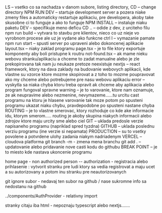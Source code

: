 LS – vsetko co sa nachadza v danom subore, listing directory, 
CD – change directory 
NPM RUN DEV – startuje development server a pozera niake zmeny files a automaticky restartuje aplikaciu, pre developera, akoby take skusobne ci to funguje a ako to funguje
NPM INSTALL – instaluje niaku paketu
DEV – specifikuje meno deficu
CD .. – odide z dev, z urciteho filu
npm run build – vytvara to stavbu pre klientov, nieco co uz nieje vo vyrobnom procese ale uz je vydane ako funkcne
ctrl l – vymazanie pamate
npm run start – spusti server po upraveni alebo dokoncenej aplikacie
layout.tsx – niaky zaklad programu
page.tsx - je to file ktory exportuje komponenty aby boli pristupne k routru
not-found.tsx – ak mame nieku webovu stranku/aplikaciu a chceme to zadat manualne alebo je zle prekopirovana tak nam ju neukaze pretoze neexistuje
nextjs – react framework, ktory na dava zaklady na budovanie webovych aplikacii, kde vlastne su vzorce ktore mozme skopirovat a z toho to mozme poupravovat ako my chceme alebo potrebujeme pre nasu webovu aplikaciu
error – vyskytla sa niaka chyba ktoru treba opravit ak chceme aby aplikacia alebo program fungoval spravne
warning – je to varovanie, ktore nam oznamuje, ze ak neupravime alebo nezmenine, nevymazeme……tu urcitu cast programu na ktoru je hlasene varovanie tak moze potom po spusteni programu ukazat niaku chybu, pravdepodobne po spusteni nastane chyba
ROUTING – je to vlastne smerovac, ktory rozhoduje co kde ake informacie idu, ktorym smerom….. routing je akoby skupina niakych informacii alebo zdrojov ktore maju urcity sme alebo ciel
GIT – uklada predosle verzie napisaneho programu (napriklad spred tyzdna)
GITHUB – uklada poslednu verziu programu (ine verzie si nepamata)
PRODUCTION – su to vsetky povolene a potvrdene ulohy zadania niakym nadriadenym
VERCEL – cloudova platforma
 git branch -m <name> - zmena mena branchu
git add . – updatovanie alebo pridavanie nove casti kodu do githubu
BREAK POINT – je to miesto kde nastava ukoncenie programu

home page - non authorized person -- authorization - registracia alebo prihlasenie : vytvorit stranku pre ludi ktory sa vedia registrovat a maju ucet a su autorizovany a potom inu stranku  pre neautorizovanych

git ignore subor - nedavaj ten subor na github / nase sukromne info sa nedostanu na github



../components/AuthProvider - relativny import


stranky citaju iba html - nepoznaju typescript alebo nextjs.......



